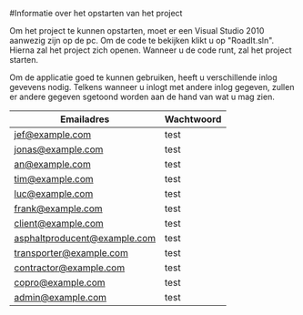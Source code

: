 #Informatie over het opstarten van het project

Om het project te kunnen opstarten, moet er een Visual Studio 2010 aanwezig zijn op de pc.
Om de code te bekijken klikt u op "RoadIt.sln". Hierna zal het project zich openen.
Wanneer u de code runt, zal het project starten.

Om de applicatie goed te kunnen gebruiken, heeft u verschillende inlog gevevens nodig.
Telkens wanneer u inlogt met andere inlog gegeven, zullen er andere gegeven sgetoond worden aan de hand van wat u mag zien.


| Emailadres | Wachtwoord |
|------------|--------|
|jef@example.com|test|
|jonas@example.com|test|
|an@example.com|test|
|tim@example.com|test|
|luc@example.com|test|
|frank@example.com|test|
|client@example.com|test|
|asphaltproducent@example.com|test|
|transporter@example.com|test|
|contractor@example.com|test|
|copro@example.com|test|
|admin@example.com|test|
